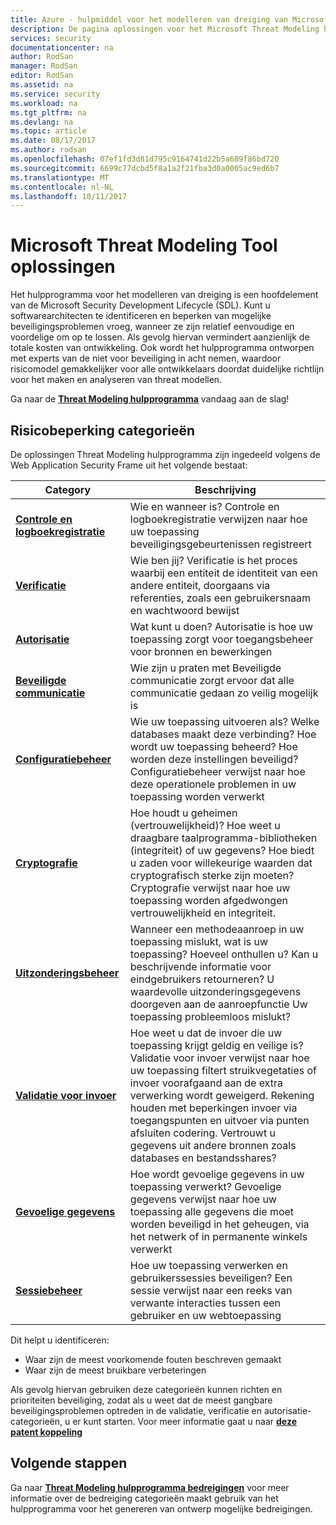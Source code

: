 ```yaml
---
title: Azure - hulpmiddel voor het modelleren van dreiging van Microsoft - oplossingen | Microsoft Docs
description: De pagina oplossingen voor het Microsoft Threat Modeling hulpprogramma mogelijke oplossingen voor de meest blootgestelde markeren gegenereerd bedreigingen.
services: security
documentationcenter: na
author: RodSan
manager: RodSan
editor: RodSan
ms.assetid: na
ms.service: security
ms.workload: na
ms.tgt_pltfrm: na
ms.devlang: na
ms.topic: article
ms.date: 08/17/2017
ms.author: rodsan
ms.openlocfilehash: 07ef1fd3d81d795c9164741d22b5a689f86bd720
ms.sourcegitcommit: 6699c77dcbd5f8a1a2f21fba3d0a0005ac9ed6b7
ms.translationtype: MT
ms.contentlocale: nl-NL
ms.lasthandoff: 10/11/2017
---
```

# <a name="microsoft-threat-modeling-tool-mitigations"></a>Microsoft Threat Modeling Tool oplossingen

Het hulpprogramma voor het modelleren van dreiging is een hoofdelement van de Microsoft Security Development Lifecycle (SDL). Kunt u softwarearchitecten te identificeren en beperken van mogelijke beveiligingsproblemen vroeg, wanneer ze zijn relatief eenvoudige en voordelige om op te lossen. Als gevolg hiervan vermindert aanzienlijk de totale kosten van ontwikkeling. Ook wordt het hulpprogramma ontworpen met experts van de niet voor beveiliging in acht nemen, waardoor risicomodel gemakkelijker voor alle ontwikkelaars doordat duidelijke richtlijn voor het maken en analyseren van threat modellen.

Ga naar de  **[Threat Modeling hulpprogramma](./azure-security-threat-modeling-tool.md)**  vandaag aan de slag!

## <a name="mitigation-categories"></a>Risicobeperking categorieën

De oplossingen Threat Modeling hulpprogramma zijn ingedeeld volgens de Web Application Security Frame uit het volgende bestaat:

| Category | Beschrijving |
| -------- | ----------- |
| **[Controle en logboekregistratie](./azure-security-threat-modeling-tool-auditing-and-logging.md)** | Wie en wanneer is? Controle en logboekregistratie verwijzen naar hoe uw toepassing beveiligingsgebeurtenissen registreert |
| **[Verificatie](./azure-security-threat-modeling-tool-authentication.md)** | Wie ben jij? Verificatie is het proces waarbij een entiteit de identiteit van een andere entiteit, doorgaans via referenties, zoals een gebruikersnaam en wachtwoord bewijst |
| **[Autorisatie](./azure-security-threat-modeling-tool-authorization.md)** | Wat kunt u doen? Autorisatie is hoe uw toepassing zorgt voor toegangsbeheer voor bronnen en bewerkingen |
| **[Beveiligde communicatie](./azure-security-threat-modeling-tool-communication-security.md)** | Wie zijn u praten met Beveiligde communicatie zorgt ervoor dat alle communicatie gedaan zo veilig mogelijk is |
| **[Configuratiebeheer](./azure-security-threat-modeling-tool-configuration-management.md)** | Wie uw toepassing uitvoeren als? Welke databases maakt deze verbinding? Hoe wordt uw toepassing beheerd? Hoe worden deze instellingen beveiligd? Configuratiebeheer verwijst naar hoe deze operationele problemen in uw toepassing worden verwerkt |
| **[Cryptografie](./azure-security-threat-modeling-tool-cryptography.md)** | Hoe houdt u geheimen (vertrouwelijkheid)? Hoe weet u draagbare taalprogramma-bibliotheken (integriteit) of uw gegevens? Hoe biedt u zaden voor willekeurige waarden dat cryptografisch sterke zijn moeten? Cryptografie verwijst naar hoe uw toepassing worden afgedwongen vertrouwelijkheid en integriteit. |
| **[Uitzonderingsbeheer](./azure-security-threat-modeling-tool-exception-management.md)** | Wanneer een methodeaanroep in uw toepassing mislukt, wat is uw toepassing? Hoeveel onthullen u? Kan u beschrijvende informatie voor eindgebruikers retourneren? U waardevolle uitzonderingsgegevens doorgeven aan de aanroepfunctie Uw toepassing probleemloos mislukt? |
| **[Validatie voor invoer](./azure-security-threat-modeling-tool-input-validation.md)** | Hoe weet u dat de invoer die uw toepassing krijgt geldig en veilige is? Validatie voor invoer verwijst naar hoe uw toepassing filtert struikvegetaties of invoer voorafgaand aan de extra verwerking wordt geweigerd. Rekening houden met beperkingen invoer via toegangspunten en uitvoer via punten afsluiten codering. Vertrouwt u gegevens uit andere bronnen zoals databases en bestandsshares? |
| **[Gevoelige gegevens](./azure-security-threat-modeling-tool-sensitive-data.md)** | Hoe wordt gevoelige gegevens in uw toepassing verwerkt? Gevoelige gegevens verwijst naar hoe uw toepassing alle gegevens die moet worden beveiligd in het geheugen, via het netwerk of in permanente winkels verwerkt |
| **[Sessiebeheer](./azure-security-threat-modeling-tool-session-management.md)** | Hoe uw toepassing verwerken en gebruikerssessies beveiligen? Een sessie verwijst naar een reeks van verwante interacties tussen een gebruiker en uw webtoepassing |

Dit helpt u identificeren:

* Waar zijn de meest voorkomende fouten beschreven gemaakt
* Waar zijn de meest bruikbare verbeteringen

Als gevolg hiervan gebruiken deze categorieën kunnen richten en prioriteiten beveiliging, zodat als u weet dat de meest gangbare beveiligingsproblemen optreden in de validatie, verificatie en autorisatie-categorieën, u er kunt starten. Voor meer informatie gaat u naar  **[deze patent koppeling](https://www.google.com/patents/US7818788)**

## <a name="next-steps"></a>Volgende stappen

Ga naar  **[Threat Modeling hulpprogramma bedreigingen](./azure-security-threat-modeling-tool-threats.md)**  voor meer informatie over de bedreiging categorieën maakt gebruik van het hulpprogramma voor het genereren van ontwerp mogelijke bedreigingen.